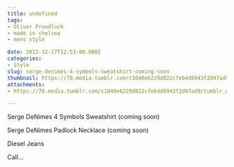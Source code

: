 ```yaml
---
title: undefined
tags:
- Oliver Proudlock
- made in chelsea
- mens style

date: 2012-12-17T12:53:00.000Z
categories:
- Style
slug: serge-denimes-4-symbols-sweatshirt-coming-soon
thumbnail: https://78.media.tumblr.com/c1040e6229d022cfeb4d6943f2d97ad9/tumblr_mf6eh83EC31rhrm24o1_r2_1280.jpg
attachments:
- https://78.media.tumblr.com/c1040e6229d022cfeb4d6943f2d97ad9/tumblr_mf6eh83EC31rhrm24o1_r2_1280.jpg

---
```


Serge DeNimes 4 Symbols Sweatshirt (coming soon)

  Serge DeNimes Padlock Necklace (coming soon)

  Diesel Jeans 

  Call...

